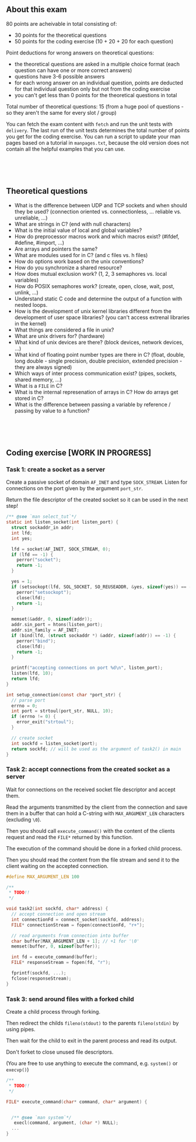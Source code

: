 ## About this exam

80 points are acheivable in total consisting of:

- 30 points for the theoretical questions
- 50 points for the coding exercise (10 + 20 + 20 for each question)

Point deductions for wrong answers on theoretical questions:

- the theoretical questions are asked in a multiple choice format (each question can have one or more correct answers)
- questions have 3-6 possible answers
- for each wrong answer on an individual question, points are deducted for that individual question only but not from the coding exercise
- you can't get less than 0 points for the theoretical questions in total

Total number of theoretical questions: 15 (from a huge pool of questions - so they aren't the same for every slot / group)

You can fetch the exam content with `fetch` and run the unit tests with `delivery`.
The last run of the unit tests determines the total number of points you get for the coding exercise.
You can run a script to update your man pages based on a tutorial in `manpages.txt`, because the old version does not contain all the helpful examples that you can use.

<br><br><br>

## Theoretical questions

- What is the difference between UDP and TCP sockets and when should they be used? (connection oriented vs. connectionless, ... reliable vs. unreliable, ...)
- What are strings in C? (end with null characters)
- What is the initial value of local and global variables?
- How do preprocessor macros work and which macros exist? (#ifdef, #define, #import, ...)
- Are arrays and pointers the same?
- What are modules used for in C? (and c files vs. h files)
- How do options work based on the unix conventions?
- How do you synchronize a shared resource?
- How does mutual exclusion work? (1, 2, 3 semaphores vs. local variables)
- How do POSIX semaphores work? (create, open, close, wait, post, unlink, ...)
- Understand static C code and determine the output of a function with nested loops.
- How is the development of unix kernel libraries different from the development of user space libraries? (you can't access extrenal libraries in the kernel)
- What things are considered a file in unix?
- What are unix drivers for? (hardware)
- What kind of unix devices are there? (block devices, network devices, ...)
- What kind of floating point number types are there in C? (float, double, long double - single precision, double precision, extended precision - they are always signed)
- Which ways of inter process communication exist? (pipes, sockets, shared memory, ...)
- What is a `FILE` in C?
- What is the internal represenation of arrays in C? How do arrays get stored in C?
- What is the difference between passing a variable by reference / passing by value to a function?

<br><br><br>

## Coding exercise [WORK IN PROGRESS]

### Task 1: create a socket as a server

Create a passive socket of domain `AF_INET` and type `SOCK_STREAM`.
Listen for connections on the port given by the argument `port_str`.

Return the file descriptor of the created socket so it can be used in the next step!

```c
/** @see `man select_tut`*/
static int listen_socket(int listen_port) {
  struct sockaddr_in addr;
  int lfd;
  int yes;

  lfd = socket(AF_INET, SOCK_STREAM, 0);
  if (lfd == -1) {
    perror("socket");
    return -1;
  }

  yes = 1;
  if (setsockopt(lfd, SOL_SOCKET, SO_REUSEADDR, &yes, sizeof(yes)) == -1) {
    perror("setsockopt");
    close(lfd);
    return -1;
  }

  memset(&addr, 0, sizeof(addr));
  addr.sin_port = htons(listen_port);
  addr.sin_family = AF_INET;
  if (bind(lfd, (struct sockaddr *) &addr, sizeof(addr)) == -1) {
    perror("bind");
    close(lfd);
    return -1;
  }

  printf("accepting connections on port %d\n", listen_port);
  listen(lfd, 10);
  return lfd;
}

int setup_connection(const char *port_str) {
  // parse port
  errno = 0;
  int port = strtoul(port_str, NULL, 10);
  if (errno != 0) {
    error_exit("strtoul");
  }

  // create socket
  int sockfd = listen_socket(port);
  return sockfd; // will be used as the argument of task2() in main
}
```


### Task 2: accept connections from the created socket as a server

Wait for connections on the received socket file descriptor and accept them.

Read the arguments transmitted by the client from the connection and save them in a buffer that can hold a C-string with `MAX_ARGUMENT_LEN` characters (excluding `\0`).

Then you should call `execute_command()` with the content of the clients request and read the `FILE*` returned by this function.

The execution of the command should be done in a forked child process.

Then you should read the content from the file stream and send it to the client waiting on the accepted connection.

```c
#define MAX_ARGUMENT_LEN 100

/**
 * TODO!!
 */

void task2(int sockfd, char* address) {
  // accept connection and open stream
  int connectionFd = connect_socket(sockfd, address);
  FILE* connectionStream = fopen(connectionFd, "r+");  

  // read arguments from connection into buffer
  char buffer[MAX_ARGUMENT_LEN + 1]; // +1 for '\0'
  memset(buffer, 0, sizeof(buffer));

  int fd = execute_command(buffer);
  FILE* responseStream = fopen(fd, "r");

  fprintf(sockfd, ...);
  fclose(responseStream);
}
```

### Task 3: send around files with a forked child

Create a child process through forking.

Then redirect the childs `fileno(stdout)` to the parents `fileno(stdin)` by using pipes.

Then wait for the child to exit in the parent process and read its output.

Don't forket to close unused file descriptors.

(You are free to use anything to execute the command, e.g. `system()` or `execvp()`)

```c
/**
 * TODO!!
 */

FILE* execute_command(char* command, char* argument) {


  /** @see `man system`*/
   execl(command, argument, (char *) NULL);
  ...
}
```
